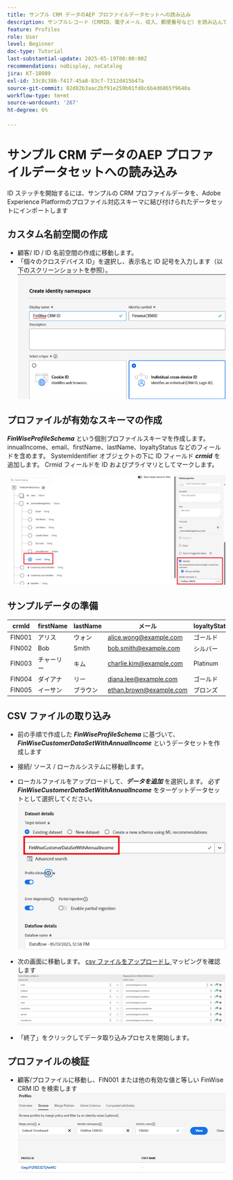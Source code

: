 ```yaml
---
title: サンプル CRM データのAEP プロファイルデータセットへの読み込み
description: サンプルレコード（CRMID、電子メール、収入、郵便番号など）を読み込んで、ECID などの共有識別子に基づいて、AEPがそれらのプロファイルを匿名 web 訪問者と正しくステッチできるかどうかを検証します。
feature: Profiles
role: User
level: Beginner
doc-type: Tutorial
last-substantial-update: 2025-05-19T00:00:00Z
recommendations: noDisplay, noCatalog
jira: KT-18089
exl-id: 33c8c386-f417-45a8-83cf-7312d415b47a
source-git-commit: 82d82b3aac2bf91e259b01fd8c6b4d6065f9640a
workflow-type: tm+mt
source-wordcount: '267'
ht-degree: 6%

---
```


# サンプル CRM データのAEP プロファイルデータセットへの読み込み

ID ステッチを開始するには、サンプルの CRM プロファイルデータを、Adobe Experience Platformのプロファイル対応スキーマに結び付けられたデータセットにインポートします

## カスタム名前空間の作成

* 顧客/ ID / ID 名前空間の作成に移動します。
* 「個々のクロスデバイス ID」を選択し、表示名と ID 記号を入力します（以下のスクリーンショットを参照）。
  ![custom-namespace](assets/custom-namespace.png)

## プロファイルが有効なスキーマの作成

**_FinWiseProfileSchema_** という個別プロファイルスキーマを作成します。 innualIncome、email、firstName、lastName、loyaltyStatus などのフィールドを含めます。
SystemIdentifier オブジェクトの下に ID フィールド **_crmid_** を追加します。 Crmid フィールドを ID およびプライマリとしてマークします。


![profile-schema](assets/finwise-profile-schema.png)

## サンプルデータの準備

| crmId | firstName | lastName | メール | loyaltyStatus | zipCode | annualIncome |
|--------|-----------|----------|-------------------------|---------------|---------|--------------|
| FIN001 | アリス | ウォン | alice.wong@example.com | ゴールド | 92128 | 120000 |
| FIN002 | Bob | Smith | bob.smith@example.com | シルバー | 92126 | 85000 |
| FIN003 | チャーリー | キム | charlie.kim@example.com | Platinum | 60614 | 175000 |
| FIN004 | ダイアナ | リー | diana.lee@example.com | ゴールド | 30303 | 98000 |
| FIN005 | イーサン | ブラウン | ethan.brown@example.com | ブロンズ | 75201 | 60000 |

## CSV ファイルの取り込み

* 前の手順で作成した **_FinWiseProfileSchema_** に基づいて、**_FinWiseCustomerDataSetWithAnnualIncome_** というデータセットを作成します

* 接続/ ソース / ローカルシステムに移動します。
* ローカルファイルをアップロードして、**_データを追加_** を選択します。 必ず _**FinWiseCustomerDataSetWithAnnualIncome**_ をターゲットデータセットとして選択してください。
  ![ingest-csv](assets/ingest-csv-into-dataset.png)
* 次の画面に移動します。 [csv ファイルをアップロードし ](assets/finwise_profiles.csv) マッピングを確認します
  ![ マッピング ](assets/mappings.png)

* 「終了」をクリックしてデータ取り込みプロセスを開始します。

## プロファイルの検証

* 顧客/プロファイルに移動し、FIN001 または他の有効な値と等しい FinWise CRM ID を検索します
  ![verify-profile](assets/verify-profiles.png)
